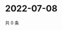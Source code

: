 # 2022-07-08

共 0 条

<!-- BEGIN WEIBO -->
<!-- 最后更新时间 Fri Jul 08 2022 03:15:00 GMT+0800 (China Standard Time) -->

<!-- END WEIBO -->
